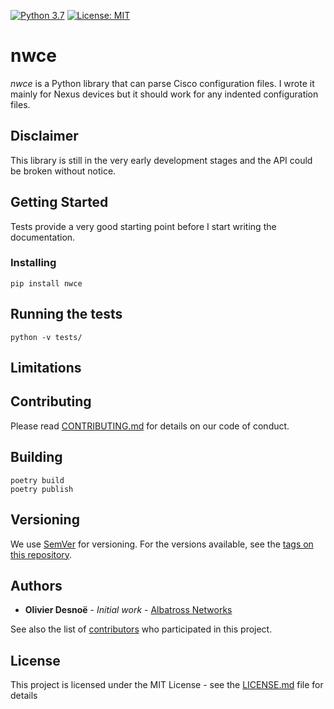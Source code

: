 [![Python 3.7](https://img.shields.io/badge/python-3.7-green.svg)](https://docs.python.org/3.7/)
[![License: MIT](https://img.shields.io/badge/License-MIT-blue.svg)](https://opensource.org/licenses/MIT)

# nwce

*nwce* is a Python library that can parse Cisco configuration files. I wrote it mainly for Nexus devices but it 
should work for any indented configuration files.

## Disclaimer

This library is still in the very early development stages and the API could be broken without notice.

## Getting Started

Tests provide a very good starting point before I start writing the documentation.

### Installing

```
pip install nwce
```

## Running the tests

```
python -v tests/
```

## Limitations

## Contributing

Please read [CONTRIBUTING.md](CONTRIBUTING.md) for details on our code of conduct.

## Building

```
poetry build
poetry publish
```

## Versioning

We use [SemVer](http://semver.org/) for versioning. For the versions available, see
the [tags on this repository](https://github.com/desnoe/gns3-client/tags).

## Authors

* **Olivier Desnoë** - *Initial work* - [Albatross Networks](http://albatross-networks.com)

See also the list of [contributors](https://github.com/desnoe/nwce/contributors) who participated in this
project.

## License

This project is licensed under the MIT License - see the [LICENSE.md](LICENSE.md) file for details